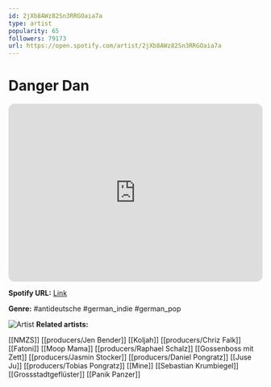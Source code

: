 ```yaml
---
id: 2jXb8AWz82Sn3RRGOaia7a
type: artist
popularity: 65
followers: 79173
url: https://open.spotify.com/artist/2jXb8AWz82Sn3RRGOaia7a
---
```

# Danger Dan

<iframe style="border-radius:12px" src="https://open.spotify.com/embed/artist/2jXb8AWz82Sn3RRGOaia7a" width="100%" height="352" frameBorder="0" allowfullscreen="" allow="autoplay; clipboard-write; encrypted-media; fullscreen; picture-in-picture" loading="lazy"></iframe>

**Spotify URL:** [Link](https://open.spotify.com/artist/2jXb8AWz82Sn3RRGOaia7a)

**Genre:**  #antideutsche #german_indie #german_pop

![Artist](https://i.scdn.co/image/ab6761610000e5ebe6a3bd90abc846f361bd4ef8)
**Related artists:**

[[NMZS]]
[[producers/Jen Bender]]
[[Koljah]]
[[producers/Chriz Falk]]
[[Fatoni]]
[[Moop Mama]]
[[producers/Raphael Schalz]]
[[Gossenboss mit Zett]]
[[producers/Jasmin Stocker]]
[[producers/Daniel Pongratz]]
[[Juse Ju]]
[[producers/Tobias Pongratz]]
[[Mine]]
[[Sebastian Krumbiegel]]
[[Grossstadtgeflüster]]
[[Panik Panzer]]
